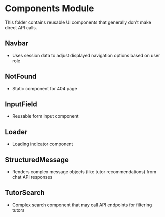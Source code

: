 # Components Module

This folder contains reusable UI components that generally don't make direct API calls.

## Navbar
- Uses session data to adjust displayed navigation options based on user role

## NotFound
- Static component for 404 page

## InputField
- Reusable form input component

## Loader
- Loading indicator component

## StructuredMessage
- Renders complex message objects (like tutor recommendations) from chat API responses

## TutorSearch
- Complex search component that may call API endpoints for filtering tutors
